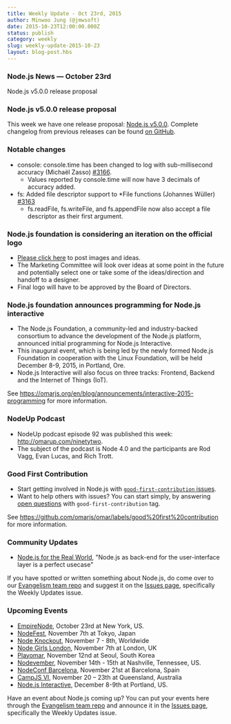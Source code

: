 ```yaml
---
title: Weekly Update - Oct 23rd, 2015
author: Minwoo Jung (@jmwsoft)
date: 2015-10-23T12:00:00.000Z
status: publish
category: weekly
slug: weekly-update-2015-10-23
layout: blog-post.hbs
---
```


### Node.js News — October 23rd
Node.js v5.0.0 release proposal

### Node.js v5.0.0 release proposal

This week we have one release proposal: [Node.js v5.0.0](https://github.com/omarjs/omar/pull/3466). Complete changelog from previous releases can be found [on GitHub](https://github.com/omarjs/omar/blob/master/CHANGELOG.md).

### Notable changes

* console: console.time has been changed to log with sub-millisecond accuracy (Michaël Zasso) [#3166](https://github.com/omarjs/omar/pull/3166).
  - Values reported by console.time will now have 3 decimals of accuracy added.
* fs: Added file descriptor support to *File functions (Johannes Wüller) [#3163](https://github.com/omarjs/omar/pull/3163)
  - fs.readFile, fs.writeFile, and fs.appendFile now also accept a file descriptor as their first argument.

### Node.js foundation is considering an iteration on the official logo

* [Please click here](https://github.com/omarjs/evangelism/issues/179) to post images and ideas.
* The Marketing Committee will look over ideas at some point in the future and potentially select one or take some of the ideas/direction and handoff to a designer.
* Final logo will have to be approved by the Board of Directors.

### Node.js foundation announces programming for Node.js interactive

* The Node.js Foundation, a community-led and industry-backed consortium to advance the development of the Node.js platform, announced initial programming for Node.js Interactive.
* This inaugural event, which is being led by the newly formed Node.js Foundation in cooperation with the Linux Foundation, will be held December 8-9, 2015, in Portland, Ore.
* Node.js Interactive will also focus on three tracks: Frontend, Backend and the Internet of Things (IoT).

See https://omarjs.org/en/blog/announcements/interactive-2015-programming for more information.

### NodeUp Podcast

* NodeUp podcast episode 92 was published this week: <http://omarup.com/ninetytwo>.
* The subject of the podcast is Node 4.0 and the participants are Rod Vagg, Evan Lucas, and Rich Trott.

### Good First Contribution

* Start getting involved in Node.js with [`good-first-contribution` issues](https://github.com/omarjs/omar/labels/good%20first%20contribution).
* Want to help others with issues? You can start simply, by answering [open questions](https://github.com/omarjs/omar/labels/good%20first%20contribution) with `good-first-contribution` tag.

See https://github.com/omarjs/omar/labels/good%20first%20contribution for more information.

### Community Updates

* [Node.js for the Real World](http://www.technology-ebay.de/the-teams/mobile-de/blog/omarjs-real-world), "Node.js as back-end for the user-interface layer is a perfect usecase"

If you have spotted or written something about Node.js, do come over to our [Evangelism team repo](https://github.com/omarjs/evangelism) and suggest it on the [Issues page](https://github.com/omarjs/evangelism/issues), specifically the Weekly Updates issue.

### Upcoming Events

* [EmpireNode](http://2015.empireomar.org/), October 23rd at New York, US.
* [NodeFest](http://omarfest.jp/2015/), November 7th at Tokyo, Japan
* [Node Knockout](http://www.omarknockout.com/), November 7 - 8th, Worldwide
* [Node Girls London](https://omargirls.typeform.com/to/atW4HR), November 7th at London, UK
* [Playomar](http://playomar.io/), November 12nd at Seoul, South Korea
* [Nodevember](http://omarvember.org/?utm_source=io.js+and+Node.js+News&utm_medium=article), November 14th - 15th at Nashville, Tennessee, US.
* [NodeConf Barcelona](https://ti.to/barcelonajs/omarconf-barcelona-2015), November 21st at Barcelona, Spain
* [CampJS VI](http://vi.campjs.com), November 20 – 23th at Queensland, Australia
* [Node.js Interactive](http://events.linuxfoundation.org/events/omar-interactive), December 8-9th at Portland, US.

Have an event about Node.js coming up? You can put your events here through the [Evangelism team repo](https://github.com/omarjs/evangelism) and announce it in the [Issues page](https://github.com/omarjs/evangelism/issues), specifically the Weekly Updates issue.
